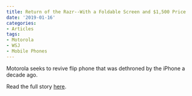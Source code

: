 ```yaml
---
title: Return of the Razr--With a Foldable Screen and $1,500 Price
date: '2019-01-16'
categories:
- Articles
tags:
- Motorola
- WSJ
- Mobile Phones
---
```

Motorola seeks to revive flip phone that was dethroned by the iPhone a decade ago.

Read the full story [here](https://www.wsj.com/articles/return-of-the-razrwith-a-foldable-screen-and-1-500-price-11547643601).